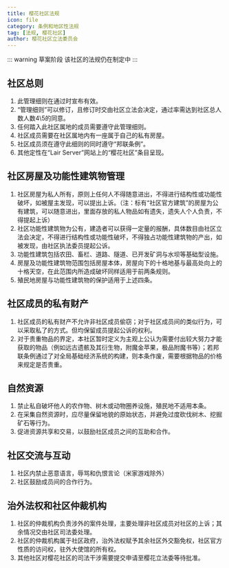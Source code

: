 ```yaml
---
title: 樱花社区法规
icon: file
category: 条例和地区性法规
tag: [法规, 樱花社区]
author: 樱花社区立法委员会
---
```


::: warning 草案阶段
该社区的法规仍在制定中
:::

## 社区总则
1. 此管理细则在通过时宣布有效。
2. “管理细则”可以修订，且修订时交由社区立法会决定，通过率需达到社区总人数人数4\5的同意。
3. 任何踏入此社区属地的成员需要遵守此管理细则。
4. 社区成员需要在社区属地内有一座属于自己的私有房屋。
5. 社区成员须在遵守此细则的同时遵守“邦联条例”。
6. 其他定性在“Lair Server”网站上的“樱花社区”条目呈现。

## 社区房屋及功能性建筑物管理
1. 社区房屋为私人所有，原则上任何人不得随意进出，不得进行结构性或功能性破坏，如被屋主发现，可以提出上诉。（注：标有“社区官方建筑”的房屋为公有建筑，可以随意进出，里面存放的私人物品如有遗失，遗失人个人负责，不得提起上诉）
2. 社区功能性建筑物为公有，建造者可以获得一定量的报酬，具体数目由社区立法会决定，不得进行结构性或功能性破坏，不得独占功能性建筑物的产出，如被发现，由社区执法委员提起公诉。
3. 功能性建筑包括农田、畜栏、道路、隧道、已开发矿洞与水坝等基础型设施。
4. 房屋及功能性建筑物范围包括房屋本体，房屋向下的十格地基与最高处向上的十格天空，在此范围内所造成破坏同样适用于前两条规则。
5. 殖民地房屋与功能性建筑物的保护适用于上述四条。

## 社区成员的私有财产
1. 社区成员的私有财产不允许非社区成员偷窃；对于社区成员间的类似行为，可以采取私了的方式。但均保留成员提起公诉的权利。
2. 对于贵重物品的界定，本社区暂时定义为主观上公认为需要付出较大努力才能获取的物品（例如远古遗骸及其衍生物，附魔金苹果，极品附魔书等）；若邦联条例通过了对全局基础经济系统的构建，则本条作废，需要根据物品的价格来规定是否贵重。

## 自然资源
1. 禁止私自破坏他人的农作物、树木或动物圈养设施，殖民地不适用本条。
2. 在采集自然资源时，应尽量保留地貌的原始状态，并避免过度砍伐树木、挖掘矿石等行为。
3. 促进资源共享和交易，以鼓励社区成员之间的互助和合作。

## 社区交流与互动
1. 社区内禁止恶意语言，辱骂和仇恨言论（米家游戏除外）
2. 社区鼓励成员间的合作行为。

## 治外法权和社区仲裁机构
1. 社区的仲裁机构负责涉外的案件处理，主要处理非社区成员对社区的上诉；其余情况交由社区司法委处理。
2. 社区的仲裁机构属于社区政府，治外法权赋予其余社区外交豁免权，社区官方性质的访问权，驻外大使馆的所有权。
3. 其他社区对樱花社区的司法干涉需要提交申请至樱花立法委等待批准。
